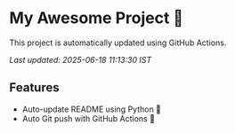 # My Awesome Project 🚀

This project is automatically updated using GitHub Actions.

_Last updated: 2025-06-18 11:13:30 IST_

## Features
- Auto-update README using Python 🐍
- Auto Git push with GitHub Actions 🤖
